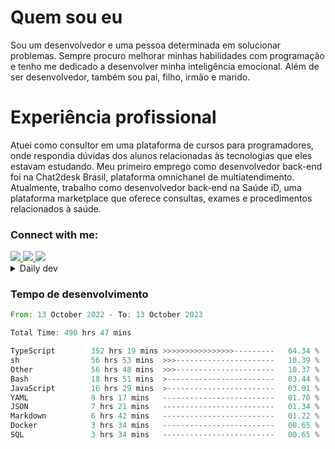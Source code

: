 # Quem sou eu
Sou um desenvolvedor e uma pessoa determinada em solucionar problemas. Sempre procuro melhorar minhas habilidades com programação e tenho me dedicado a desenvolver minha inteligência emocional. Além de ser desenvolvedor, também sou pai, filho, irmão e marido.

# Experiência profissional
Atuei como consultor em uma plataforma de cursos para programadores, onde respondia dúvidas dos alunos relacionadas às tecnologias que eles estavam estudando.
Meu primeiro emprego como desenvolvedor back-end foi na Chat2desk Brasil, plataforma omnichanel de multiatendimento.
Atualmente, trabalho como desenvolvedor back-end na Saúde iD, uma plataforma marketplace que oferece consultas, exames e procedimentos relacionados à saúde.

### Connect with me:
<a href="https://www.linkedin.com/in/theusmoreira" target="_blank" >
<img src="https://img.shields.io/badge/linkedin-%230077B5.svg?&style=for-the-badge&logo=linkedin&logoColor=white ">
</a>
<a href="https://www.instagram.com/matheus.s.moreira/" target="_blank">
<img src="https://img.shields.io/badge/instagram-%23E4405F.svg?&style=for-the-badge&logo=instagram&logoColor=white">
</a>
<a href="mailto:matheussm301@gmail.com"  target="_blank">
<img src="https://img.shields.io/badge/gmail-%23E4405F.svg?&style=for-the-badge&logo=gmail&logoColor=white">
</a>


<details>
  <summary>Daily dev </summary>
<p>
  <a href="https://app.daily.dev/matheussantos"><img src="https://github.com/matheus-santos-moreira/matheus-santos-moreira/blob/master/devcard.svg" width="200" alt="Matheus Santos's Dev Card"/></a>
 </p>
</details>

<h3>Tempo de desenvolvimento</h3>

<!--START_SECTION:waka-->

```rust
From: 13 October 2022 - To: 13 October 2023

Total Time: 490 hrs 47 mins

TypeScript        352 hrs 19 mins >>>>>>>>>>>>>>>>---------   64.34 %
sh                56 hrs 53 mins  >>>----------------------   10.39 %
Other             56 hrs 48 mins  >>>----------------------   10.37 %
Bash              18 hrs 51 mins  >------------------------   03.44 %
JavaScript        16 hrs 29 mins  >------------------------   03.01 %
YAML              9 hrs 17 mins   -------------------------   01.70 %
JSON              7 hrs 21 mins   -------------------------   01.34 %
Markdown          6 hrs 42 mins   -------------------------   01.22 %
Docker            3 hrs 34 mins   -------------------------   00.65 %
SQL               3 hrs 34 mins   -------------------------   00.65 %
```

<!--END_SECTION:waka-->
